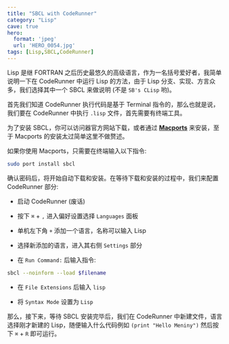 ```yaml
---
title: "SBCL with CodeRunner"
category: "Lisp"
cave: true
hero:
  format: 'jpeg'
  url: 'HERO_0054.jpg'
tags: [Lisp,SBCL,CodeRunner]
---
```

Lisp 是继 FORTRAN 之后历史最悠久的高级语言，作为一名括号爱好者，我简单说明一下在 CodeRunner 中运行 Lisp 的方法，由于 Lisp 分支、实现、方言众多，我们选择其中一个 SBCL 来做说明 (不是 `SB's CLisp` 哟)。

首先我们知道 CodeRunner 执行代码是基于 Terminal 指令的，那么也就是说，我们要在 CodeRunner 中执行 `.lisp` 文件，首先需要有终端工具。

为了安装 SBCL，你可以访问器官方网站下载，或者通过 [**Macports**](https://www.macports.org) 来安装，至于 Macports 的安装太过简单这里不做赘述。

如果你使用 Macports，只需要在终端输入以下指令:
```sh
sudo port install sbcl
```


确认密码后，将开始自动下载和安装。在等待下载和安装的过程中，我们来配置 CodeRunner 部分:

* 启动 CodeRunner (废话)

* 按下 `⌘` + `,`  进入偏好设置选择 `Languages` 面板

* 单机左下角 `+` 添加一个语言，名称可以输入 Lisp

* 选择新添加的语言，进入其右侧 `Settings` 部分

* 在 `Run Command:` 后输入指令:

```sh
sbcl --noinform --load $filename
```


* 在 `File Extensions` 后输入 `lisp`

* 将 `Syntax Mode` 设置为 `Lisp`

那么，接下来，等待 SBCL 安装完毕后，我们在 CodeRunner 中新建文件，语言选择刚才新建的 Lisp，随便输入什么代码例如 `(print "Hello Meniny")` 然后按下 `⌘` + `R` 即可运行。




